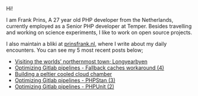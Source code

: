 Hi!

I am Frank Prins, A 27 year old PHP developer from the Netherlands, currently employed as a Senior PHP developer at Temper.
Besides travelling and working on science experiments, I like to work on open source projects.

I also maintain a bliki at [prinsfrank.nl](https://prinsfrank.nl), where I write about my daily encounters. You can see my 5 most recent posts below;


<!--START_SECTION:feed-->
* [Visiting the worlds’ northernmost town; Longyearbyen](https:&#x2F;&#x2F;prinsfrank.nl&#x2F;2022&#x2F;08&#x2F;20&#x2F;Visiting-the-worlds-northernmost-town-during-polar-night)
* [Optimizing Gitlab pipelines - Fallback caches workaround (4)](https:&#x2F;&#x2F;prinsfrank.nl&#x2F;2022&#x2F;06&#x2F;05&#x2F;Optimizing-gitlab-pipelines-pt-4-fallback-cache-workaround)
* [Building a peltier cooled cloud chamber](https:&#x2F;&#x2F;prinsfrank.nl&#x2F;2022&#x2F;05&#x2F;02&#x2F;Building-a-peltier-cooled-cloud-chamber)
* [Optimizing Gitlab pipelines - PHPStan (3)](https:&#x2F;&#x2F;prinsfrank.nl&#x2F;2022&#x2F;03&#x2F;08&#x2F;Optimizing-gitlab-pipelines-pt-3-phpstan)
* [Optimizing Gitlab pipelines - PHPUnit (2)](https:&#x2F;&#x2F;prinsfrank.nl&#x2F;2022&#x2F;02&#x2F;16&#x2F;Optimizing-gitlab-pipelines-pt-2-phpunit)
<!--END_SECTION:feed-->
